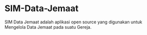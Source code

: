 # SIM-Data-Jemaat
SIM Data Jemaat adalah aplikasi open source yang digunakan untuk Mengelola Data Jemaat pada suatu Gereja.
